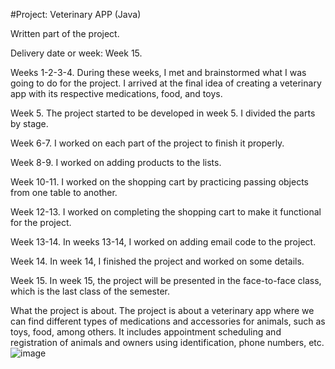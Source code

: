 #Project: Veterinary APP (Java)

Written part of the project.

Delivery date or week: Week 15.

Weeks 1-2-3-4.
During these weeks, I met and brainstormed what I was going to do for the project. I arrived at the final idea of creating a veterinary app with its respective medications, food, and toys.

Week 5.
The project started to be developed in week 5. I divided the parts by stage.

Week 6-7.
I worked on each part of the project to finish it properly.

Week 8-9.
I worked on adding products to the lists.

Week 10-11.
I worked on the shopping cart by practicing passing objects from one table to another.

Week 12-13.
I worked on completing the shopping cart to make it functional for the project.

Week 13-14.
In weeks 13-14, I worked on adding email code to the project.

Week 14.
In week 14, I finished the project and worked on some details.

Week 15.
In week 15, the project will be presented in the face-to-face class, which is the last class of the semester.

What the project is about.
The project is about a veterinary app where we can find different types of medications and accessories for animals, such as toys, food, among others. It includes appointment scheduling and registration of animals and owners using identification, phone numbers, etc.
![image](https://user-images.githubusercontent.com/82769778/225778430-91ee9a5f-cd01-4741-9624-bb09e85b5478.png)

